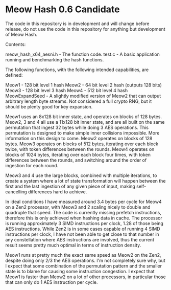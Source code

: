# Meow Hash 0.6 Candidate
The code in this repository is in development and will change before release, do not use the code in this repository for anything but development of Meow Hash.

Contents:

meow_hash_x64_aesni.h - The function code.
test.c - A basic application running and benchmarking the hash functions.

The following functions, with the following intended capabilities, are defined:

Meow1 - 128 bit level 1 hash
Meow2 - 64 bit level 2 hash (outputs 128 bits)
Meow3 - 128 bit level 3 hash
Meow4 - 512 bit level 4 hash
MeowExpandSeed - A slightly modified version of Meow2 that can output arbitrary length byte streams. Not considered a full crypto RNG, but it should be plenty good for key expansion.

Meow1 uses an 8x128 bit inner state, and operates on blocks of 128 bytes.
Meow2, 3 and 4 all use a 11x128 bit inner state, and are all built on the same permutation that ingest 32 bytes while doing 3 AES operations. This permutation is designed to make simple inner collisions impossible. More information on this design to come.
Meow2 operates on blocks of 128 bytes.
Meow3 operates on blocks of 512 bytes, iterating over each block twice, with token differences between the rounds.
Meow4 operates on blocks of 1024 bytes, iterating over each block four times, with token differences between the rounds, and switching around the order of ingestion for each round.

Meow3 and 4 use the large blocks, combined with multiple iterations, to create a system where a lot of state transformation will happen between the first and the last ingestion of any given piece of input, making self-cancelling differences hard to achieve.

In ideal conditions I have measured around 3.4 bytes per cycle for Meow4 on a Zen2 processor, with Meow3 and 2 scaling nicely to double and quadruple that speed. The code is currently missing prefetch instructions, therefore this is only achieved when hashing data in cache. The processor is running approximately 3 SIMD instructions per clock, 1.28 of those being AES instructions. While Zen2 is in some cases capable of running 4 SIMD instructions per clock, I have not been able to get close to that number in any constellation where AES instructions are involved, thus the current result seems pretty much optimal in terms of instruction density.

Meow1 runs at pretty much the exact same speed as Meow2 on the Zen2, despite doing only 2/3 the AES operations. I'm not completely sure why, but I expect that some combination of the permutation pattern and the smaller state is to blame for causing some instruction congestion. I expect that Meow1 is faster than Meow2 on a lot of other processors, in particular those that can only do 1 AES instruction per cycle.